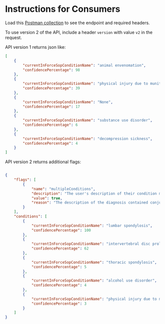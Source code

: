 # Instructions for Consumers

Load this [Postman collection](../master/postmanExample.json) to see the endpoint and required headers.

To use version 2 of the API, include a header `version` with value `v2` in the request.

API version 1 returns json like:

```json
[
    {
        "currentInForceSopConditionName": "animal envenomation",
        "confidencePercentage": 98
    },
    {
        "currentInForceSopConditionName": "physical injury due to munitions discharge",
        "confidencePercentage": 39
    },
    {
        "currentInForceSopConditionName": "None",
        "confidencePercentage": 17
    },
    {
        "currentInForceSopConditionName": "substance use disorder",
        "confidencePercentage": 6
    },
    {
        "currentInForceSopConditionName": "decompression sickness",
        "confidencePercentage": 4
    }
]
```

API version 2 returns additional flags:

```json

{
    "flags": [
        {
            "name": "multipleConditions",
            "description": "The user's description of their condition may cover more than one SoP condition.",
            "value": true,
            "reason": "The description of the diagnosis contained conjunctions."
        }
    ],
    "conditions": [
        {
            "currentInForceSopConditionName": "lumbar spondylosis",
            "confidencePercentage": 100
        },
        {
            "currentInForceSopConditionName": "intervertebral disc prolapse",
            "confidencePercentage": 62
        },
        {
            "currentInForceSopConditionName": "thoracic spondylosis",
            "confidencePercentage": 5
        },
        {
            "currentInForceSopConditionName": "alcohol use disorder",
            "confidencePercentage": 4
        },
        {
            "currentInForceSopConditionName": "physical injury due to munitions discharge",
            "confidencePercentage": 3
        }
    ]
}
```






